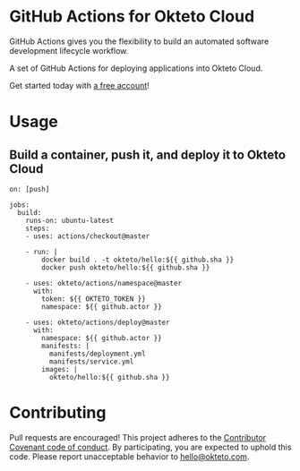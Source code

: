 # GitHub Actions for Okteto Cloud

GitHub Actions gives you the flexibility to build an automated software development lifecycle workflow.

A set of GitHub Actions for deploying applications into Okteto Cloud.

Get started today with [a free account](https://cloud.okteto.com)!

# Usage

## Build a container, push it, and deploy it to Okteto Cloud

```
on: [push]

jobs:
  build:
    runs-on: ubuntu-latest
    steps:
    - uses: actions/checkout@master
    
    - run: |
        docker build . -t okteto/hello:${{ github.sha }}
        docker push okteto/hello:${{ github.sha }}
      
    - uses: okteto/actions/namespace@master
      with:
        token: ${{ OKTETO_TOKEN }}
        namespace: ${{ github.actor }}
        
    - uses: okteto/actions/deploy@master
      with:
        namespace: ${{ github.actor }}
        manifests: |
          manifests/deployment.yml
          manifests/service.yml
        images: |
          okteto/hello:${{ github.sha }}
```

# Contributing

Pull requests are encouraged! This project adheres to the [Contributor Covenant code of conduct](code-of-conduct.md). By participating, you are expected to uphold this code. Please report unacceptable behavior to hello@okteto.com.
